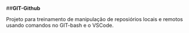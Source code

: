 ##**GIT-Github**

Projeto para treinamento de manipulação de reposiórios locais e remotos usando comandos no GIT-bash e o VSCode.